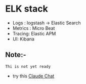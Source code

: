 # ELK stack 
 - Logs : logstash -> Elastic Search
 - Metrics : Micro Beat
 - Tracing: Elastic APM
 - UI: Kibana 
 


## Note:-
`Thi is not yet ready`
  - try this [Claude Chat](https://claude.ai/chat/ca3cd34a-3e75-4188-ae11-ad4e2ef63e44)